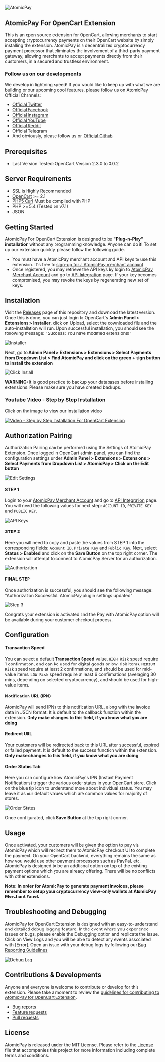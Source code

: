 ![AtomicPay](https://github.com/atomicpay/opencart-plugin/blob/master/assets/atomicpay-plugin-header.png)
## AtomicPay For OpenCart Extension
This is an open source extension for OpenCart, allowing merchants to start accepting cryptocurrency payments on their OpenCart website by simply installing the extension. AtomicPay is a decentralized cryptocurrency payment processor that eliminates the involvement of a third-party payment gateway, allowing merchants to accept payments directly from their customers, in a secured and trustless environment.

### Follow us on our developments
We develop in lightning speed! If you would like to keep up with what we are building or our upcoming cool features, please follow us on AtomicPay Official Channels:
* [Official Twitter](https://twitter.com/AtomicPay)
* [Official Facebook](https://www.facebook.com/atomicpay)
* [Official Instagram](https://instagram.com/atomicpay.io/)
* [Official YouTube](https://www.youtube.com/channel/UCm8tPvdxi8PA97ZMIINYjZQ)
* [Official Reddit](https://www.reddit.com/r/atomicpay)
* [Official Telegram](https://t.me/atomicpay)
* And obviously, please follow us on [Official Github](https://github.com/atomicpay)

## Prerequisites
* Last Version Tested: OpenCart Version 2.3.0 to 3.0.2

## Server Requirements

* SSL is Highly Recommended
* [OpenCart](http://docs.opencart.com/en-gb/requirements/) >= 2.1
* [PHP5 Curl](http://php.net/manual/en/curl.installation.php) Must be compiled with PHP
* PHP >= 5.4 (Tested on v7.1)
* JSON

## Getting Started
AtomicPay For OpenCart Extension is designed to be **"Plug-n-Play" installation** without any programming knowledge. Anyone can do it! To set up our extension quickly, please follow the following guide.

- You must have a AtomicPay merchant account and API keys to use this extension. It's free to [sign-up for a AtomicPay merchant account](https://merchant.atomicpay.io/beta-registration)
- Once registered, you may retrieve the API keys by login to [AtomicPay Merchant Account](https://merchant.atomicpay.io/login) and go to [API Integration](https://merchant.atomicpay.io/apiIntegration) page. If your key becomes compromised, you may revoke the keys by regenerating new set of keys.

## Installation
Visit the [Releases](https://github.com/atomicpay/opencart-plugin/releases) page of this repository and download the latest version. Once this is done, you can just login to OpenCart's **Admin Panel > Extensions > Installer**, click on Upload, select the downloaded file and the auto-installation will run. Upon successful installation, you should see the following message: "Success: You have modified extensions!"

![Installer](https://github.com/atomicpay/opencart-plugin/blob/master/assets/installer.png)

Next, go to **Admin Panel > Extensions > Extensions > Select Payments from Dropdown List > Find AtomicPay and click on the green + sign button to install the extension**

![Click Install](https://github.com/atomicpay/opencart-plugin/blob/master/assets/install.png)

**WARNING:** It is good practice to backup your databases before installing extensions. Please make sure you have created backups.

### Youtube Video - Step by Step Installation
Click on the image to view our installation video

[![Video - Step by Step Installation For OpenCart Extension](https://github.com/atomicpay/opencart-plugin/blob/master/assets/video.png)](https://www.youtube.com/watch?v=davdz9Vci9o)

## Authorization Pairing
Authorization Pairing can be performed using the Settings of AtomicPay Extension.
Once logged in OpenCart admin panel, you can find the configuration settings under **Admin Panel > Extensions > Extensions > Select Payments from Dropdown List > AtomicPay > Click on the Edit button**

![Edit Settings](https://github.com/atomicpay/opencart-plugin/blob/master/assets/edit.png)

#### STEP 1
Login to your [AtomicPay Merchant Account](https://merchant.atomicpay.io/login) and go to [API Integration](https://merchant.atomicpay.io/apiIntegration) page. You will need the following values for next step: `ACCOUNT ID`, `PRIVATE KEY` and `PUBLIC KEY`.

![API Keys](https://github.com/atomicpay/opencart-plugin/blob/master/assets/getting-keys.png)

#### STEP 2
Here you will need to copy and paste the values from STEP 1 into the corresponding fields: `Account ID`, `Private Key` and `Public Key`.
Next, select **Status > Enabled** and click on the **Save Button** on the top right corner. The extension will attempt to connect to AtomicPay Server for an authorization.

![Authorization](https://github.com/atomicpay/opencart-plugin/blob/master/assets/authorization.png)

#### FINAL STEP
Once authorization is successful, you should see the following message: "Authorization Successful. AtomicPay plugin settings updated"

![Step 3](https://github.com/atomicpay/opencart-plugin/blob/master/assets/success.png)

Congrats your extension is activated and the Pay with AtomicPay option will be available during your customer checkout process.

## Configuration
#### Transaction Speed
You can select a default **Transaction Speed** value. `HIGH Risk` speed require 1 confirmation, and can be used for digital goods or low-risk items. `MEDIUM Risk` speed require at least 2 confirmations, and should be used for mid-value items. `LOW Risk` speed require at least 6 confirmations (averaging 30 mins, depending on selected cryptocurrency), and should be used for high-value items.

#### Notification URL (IPN)
AtomicPay will send IPNs to this notification URL, along with the invoice data in JSON format. It is default to the callback function within the extension. **Only make changes to this field, if you know what you are doing**

#### Redirect URL
Your customers will be redirected back to this URL after successful, expired or failed payment. It is default to the success function within the extension. **Only make changes to this field, if you know what you are doing**

#### Order Status Tab
Here you can configure how AtomicPay's IPN (Instant Payment Notifications) trigger the various order states in your OpenCart store. Click on the blue tip icon to understand more about individual status. You may leave it as our default values which are common values for majority of stores.

![Order States](https://github.com/atomicpay/opencart-plugin/blob/master/assets/order_status.png)

Once configurated, click **Save Button** at the top right corner.

## Usage
Once activated, your customers will be given the option to pay via AtomicPay which will redirect them to AtomicPay checkout UI to complete the payment. On your OpenCart backend, everything remains the same as how you would use other payment processors such as PayPal, etc. AtomicPay is designed to be an addtional option on top of the existing payment options which you are already offering. There will be no conflicts with other extensions.

**Note: In order for AtomicPay to generate payment invoices, please remember to setup your cryptocurrency view-only wallets at AtomicPay Merchant Panel.**

## Troubleshooting and Debugging
AtomicPay for OpenCart Extension is designed with an easy-to-understand and detailed debug logging feature. In the event where you experience issues or bugs, please enable the Debugging option and replicate the issue. Click on View Logs and you will be able to detect any events associated with [Error]. Open an issue with your debug logs by following our [Bug Reporting Guidelines](CONTRIBUTING.md#bugs)

![Debug Log](https://github.com/atomicpay/opencart-plugin/blob/master/assets/debugging.png)

## Contributions & Developments
Anyone and everyone is welcome to contribute or develop for this extension. Please take a moment to review the [guidelines for contributing to AtomicPay for OpenCart Extension](https://github.com/atomicpay/opencart-plugin/blob/master/CONTRIBUTING.md).

- [Bug reports](CONTRIBUTING.md#bugs)
- [Feature requests](CONTRIBUTING.md#features)
- [Pull requests](CONTRIBUTING.md#pull-requests)

## License
AtomicPay is released under the MIT License. Please refer to the [License](https://github.com/atomicpay/opencart-plugin/blob/master/LICENSE) file that accompanies this project for more information including complete terms and conditions.
